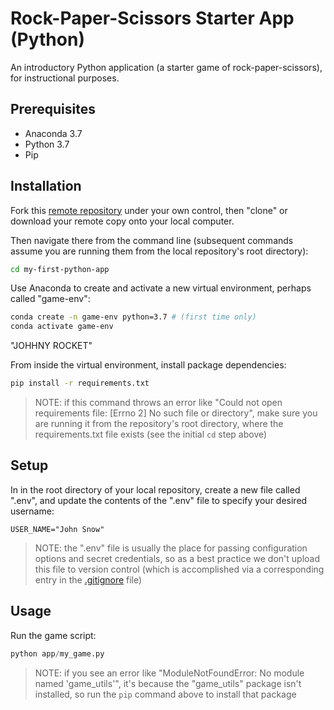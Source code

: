 # Rock-Paper-Scissors Starter App (Python)

An introductory Python application (a starter game of rock-paper-scissors), for instructional purposes.

## Prerequisites

  + Anaconda 3.7
  + Python 3.7
  + Pip

## Installation

Fork this [remote repository](https://github.com/prof-rossetti/my-first-python-app) under your own control, then "clone" or download your remote copy onto your local computer.

Then navigate there from the command line (subsequent commands assume you are running them from the local repository's root directory):

```sh
cd my-first-python-app
```

Use Anaconda to create and activate a new virtual environment, perhaps called "game-env":

```sh
conda create -n game-env python=3.7 # (first time only)
conda activate game-env
```

"JOHHNY ROCKET"

From inside the virtual environment, install package dependencies:

```sh
pip install -r requirements.txt
```

> NOTE: if this command throws an error like "Could not open requirements file: [Errno 2] No such file or directory", make sure you are running it from the repository's root directory, where the requirements.txt file exists (see the initial `cd` step above)

## Setup

In in the root directory of your local repository, create a new file called ".env", and update the contents of the ".env" file to specify your desired username:

    USER_NAME="John Snow"

> NOTE: the ".env" file is usually the place for passing configuration options and secret credentials, so as a best practice we don't upload this file to version control (which is accomplished via a corresponding entry in the [.gitignore](/.gitignore) file)

## Usage

Run the game script:

```py
python app/my_game.py
```

> NOTE: if you see an error like "ModuleNotFoundError: No module named 'game_utils'", it's because the "game_utils" package isn't installed, so run the `pip` command above to install that package
